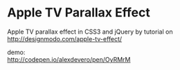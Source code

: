 # Apple TV Parallax Effect
Apple TV parallax effect in CSS3 and jQuery by tutorial on http://designmodo.com/apple-tv-effect/  

demo:  
http://codepen.io/alexdevero/pen/OyRMrM
